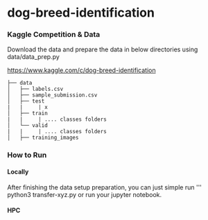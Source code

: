 # dog-breed-identification

### Kaggle Competition & Data
Download the data and prepare the data in below directories using data/data_prep.py

https://www.kaggle.com/c/dog-breed-identification

    ├── data
    │   ├── labels.csv
    │   ├── sample_submission.csv
    │   ├── test
    |   |     | x
    │   ├── train
    |   |     | .... classes folders
    │   └── valid
    |   |     | .... classes folders
    │   ├── training_images

### How to Run
#### Locally
After finishing the data setup preparation, you can just simple run
''' python3 transfer-xyz.py
or run your jupyter notebook.


#### HPC
